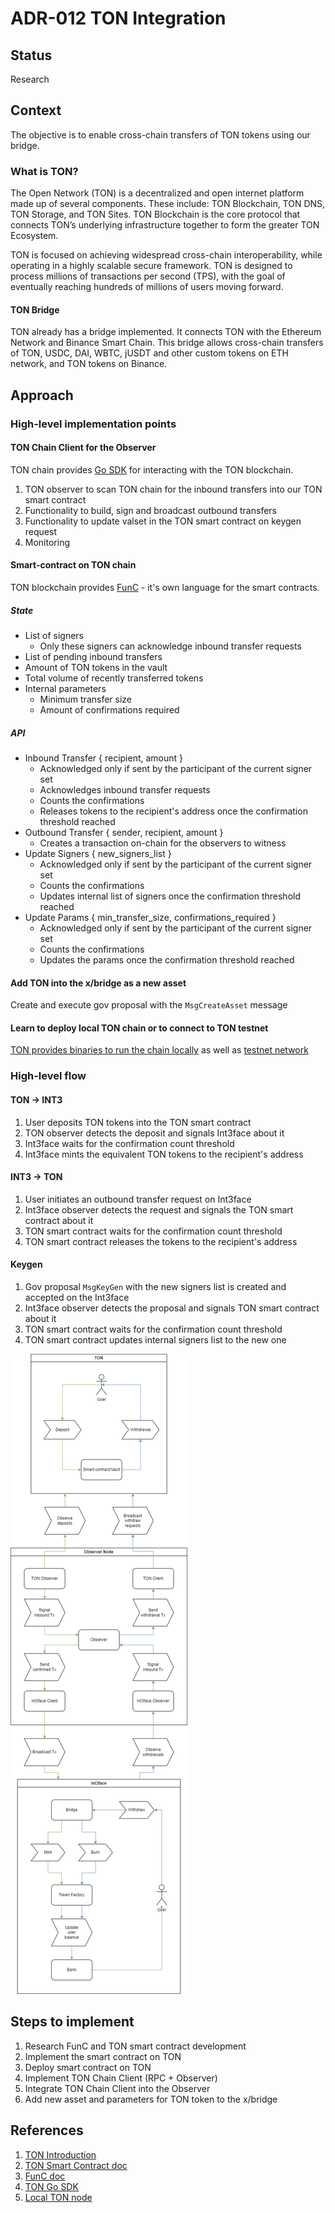 # ADR-012 TON Integration

## Status

Research

## Context

The objective is to enable cross-chain transfers of TON tokens using our bridge.

### What is TON?

The Open Network (TON) is a decentralized and open internet platform made up of several components. These include: TON Blockchain, TON DNS, TON Storage, and TON Sites. TON Blockchain is the core protocol that connects TON’s underlying infrastructure together to form the greater TON Ecosystem.

TON is focused on achieving widespread cross-chain interoperability, while operating in a highly scalable secure framework. TON is designed to process millions of transactions per second (TPS), with the goal of eventually reaching hundreds of millions of users moving forward.

#### TON Bridge

TON already has a bridge implemented. It connects TON with the Ethereum Network and Binance Smart Chain. This bridge allows cross-chain transfers of TON, USDC, DAI, WBTC, jUSDT and other custom tokens on ETH network, and TON tokens on Binance.

## Approach

### High-level implementation points

#### TON Chain Client for the Observer

TON chain provides [Go SDK](https://github.com/xssnick/tonutils-go) for interacting with the TON blockchain.

1. TON observer to scan TON chain for the inbound transfers into our TON smart contract
2. Functionality to build, sign and broadcast outbound transfers
3. Functionality to update valset in the TON smart contract on keygen request
4. Monitoring

#### Smart-contract on TON chain

TON blockchain provides [FunC](https://docs.ton.org/develop/func/cookbook) - it's own language for the smart contracts.

##### State

* List of signers
  * Only these signers can acknowledge inbound transfer requests
* List of pending inbound transfers
* Amount of TON tokens in the vault
* Total volume of recently transferred tokens
* Internal parameters
  * Minimum transfer size
  * Amount of confirmations required

##### API

* Inbound Transfer { recipient, amount }
  * Acknowledged only if sent by the participant of the current signer set
  * Acknowledges inbound transfer requests
  * Counts the confirmations
  * Releases tokens to the recipient's address once the confirmation threshold reached
* Outbound Transfer { sender, recipient, amount }
  * Creates a transaction on-chain for the observers to witness
* Update Signers { new_signers_list }
  * Acknowledged only if sent by the participant of the current signer set
  * Counts the confirmations
  * Updates internal list of signers once the confirmation threshold reached
* Update Params { min_transfer_size, confirmations_required }
  * Acknowledged only if sent by the participant of the current signer set
  * Counts the confirmations
  * Updates the params once the confirmation threshold reached

#### Add TON into the x/bridge as a new asset

Create and execute gov proposal with the `MsgCreateAsset` message

#### Learn to deploy local TON chain or to connect to TON testnet

[TON provides binaries to run the chain locally](https://docs.ton.org/participate/run-nodes/local-ton) as well as [testnet network](https://docs.ton.org/participate/nodes/node-types)

### High-level flow

#### TON -> INT3

1. User deposits TON tokens into the TON smart contract
2. TON observer detects the deposit and signals Int3face about it
3. Int3face waits for the confirmation count threshold
4. Int3face mints the equivalent TON tokens to the recipient's address

#### INT3 -> TON

1. User initiates an outbound transfer request on Int3face
2. Int3face observer detects the request and signals the TON smart contract about it
3. TON smart contract waits for the confirmation count threshold
4. TON smart contract releases the tokens to the recipient's address

#### Keygen

1. Gov proposal `MsgKeyGen` with the new signers list is created and accepted on the Int3face
2. Int3face observer detects the proposal and signals TON smart contract about it
3. TON smart contract waits for the confirmation count threshold
4. TON smart contract updates internal signers list to the new one

![flow](/img/ADR/adr012/adr012_inbound_outbound_flow.png)

## Steps to implement

1. Research FunC and TON smart contract development
2. Implement the smart contract on TON
3. Deploy smart contract on TON
4. Implement TON Chain Client (RPC + Observer)
5. Integrate TON Chain Client into the Observer
6. Add new asset and parameters for TON token to the x/bridge

## References

1. [TON Introduction](https://docs.ton.org/learn/introduction)
2. [TON Smart Contract doc](https://docs.ton.org/develop/smart-contracts/)
3. [FunC doc](https://docs.ton.org/develop/smart-contracts/#func-language)
4. [TON Go SDK](https://github.com/xssnick/tonutils-go)
5. [Local TON node](https://github.com/neodix42/MyLocalTon)